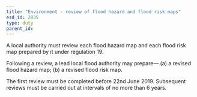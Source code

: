 ```yaml
---
title: "Environment - review of flood hazard and flood risk maps"
esd_id: 2835
type: duty
parent_id:  
---
```


A local authority must review each flood hazard map and each flood risk map prepared by it under regulation 19.

Following a review, a lead local flood authority may prepare—
(a) a revised flood hazard map;
(b) a revised flood risk map.

The first review must be completed before 22nd June 2019.
Subsequent reviews must be carried out at intervals of no more than 6 years.

